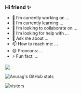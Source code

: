 ### Hi friend ✨

- 🔭 I’m currently working on ...
- 🌱 I’m currently learning ...
- 👯 I’m looking to collaborate on ...
- 🤔 I’m looking for help with ...
- 💬 Ask me about ...
- 📫 How to reach me: ...
- 😄 Pronouns: ...
- ⚡ Fun fact: ...

![](https://github-readme-stats.vercel.app/api?username=iiemos)

![Anurag's GitHub stats](https://github-readme-stats.vercel.app/api?username=anuraghazra&count_private=true&show_icons=true&theme=radical)

![visitors](https://visitor-badge.glitch.me/badge?page_id=iiemos.iiemos&left_color=green&right_color=#118bee)


